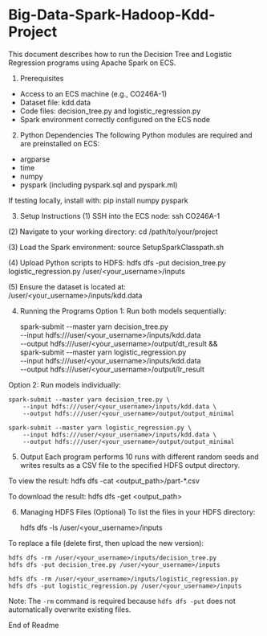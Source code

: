 # Big-Data-Spark-Hadoop-Kdd-Project

This document describes how to run the Decision Tree and Logistic Regression programs using Apache Spark on ECS.

1. Prerequisites
- Access to an ECS machine (e.g., CO246A-1)
- Dataset file: kdd.data
- Code files: decision_tree.py and logistic_regression.py
- Spark environment correctly configured on the ECS node

2. Python Dependencies
The following Python modules are required and are preinstalled on ECS:

- argparse
- time
- numpy
- pyspark (including pyspark.sql and pyspark.ml)

If testing locally, install with:
    pip install numpy pyspark

3. Setup Instructions
(1) SSH into the ECS node:
    ssh CO246A-1

(2) Navigate to your working directory:
    cd /path/to/your/project

(3) Load the Spark environment:
    source SetupSparkClasspath.sh

(4) Upload Python scripts to HDFS:
    hdfs dfs -put decision_tree.py logistic_regression.py /user/<your_username>/inputs

(5) Ensure the dataset is located at:
    /user/<your_username>/inputs/kdd.data

4. Running the Programs
Option 1: Run both models sequentially:

    spark-submit --master yarn decision_tree.py \
        --input hdfs:///user/<your_username>/inputs/kdd.data \
        --output hdfs:///user/<your_username>/output/dt_result && \
    spark-submit --master yarn logistic_regression.py \
        --input hdfs:///user/<your_username>/inputs/kdd.data \
        --output hdfs:///user/<your_username>/output/lr_result

Option 2: Run models individually:

    spark-submit --master yarn decision_tree.py \
        --input hdfs:///user/<your_username>/inputs/kdd.data \
        --output hdfs:///user/<your_username>/output/output_minimal

    spark-submit --master yarn logistic_regression.py \
        --input hdfs:///user/<your_username>/inputs/kdd.data \
        --output hdfs:///user/<your_username>/output/output_minimal

5. Output
Each program performs 10 runs with different random seeds and writes results as a CSV file to the specified HDFS output directory.

To view the result:
    hdfs dfs -cat <output_path>/part-*.csv

To download the result:
    hdfs dfs -get <output_path>

6. Managing HDFS Files (Optional)
To list the files in your HDFS directory:

    hdfs dfs -ls /user/<your_username>/inputs

To replace a file (delete first, then upload the new version):

    hdfs dfs -rm /user/<your_username>/inputs/decision_tree.py
    hdfs dfs -put decision_tree.py /user/<your_username>/inputs

    hdfs dfs -rm /user/<your_username>/inputs/logistic_regression.py
    hdfs dfs -put logistic_regression.py /user/<your_username>/inputs

Note: The `-rm` command is required because `hdfs dfs -put` does not automatically overwrite existing files.

End of Readme
